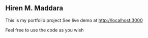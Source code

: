 ## Hiren M. Maddara
This is my portfolio project
See live demo at 
[http://localhost:3000](http://localhost:3000) 

Feel free to use the code as you wish